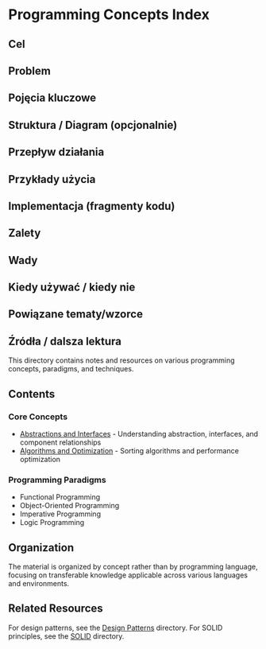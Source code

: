 # Programming Concepts Index

## Cel

## Problem

## Pojęcia kluczowe

## Struktura / Diagram (opcjonalnie)

## Przepływ działania

## Przykłady użycia

## Implementacja (fragmenty kodu)

## Zalety

## Wady

## Kiedy używać / kiedy nie

## Powiązane tematy/wzorce

## Źródła / dalsza lektura


This directory contains notes and resources on various programming concepts, paradigms, and techniques.

## Contents

### Core Concepts
- [Abstractions and Interfaces](Abstractions_And_Interfaces.md) - Understanding abstraction, interfaces, and component relationships
- [Algorithms and Optimization](Algorithms_And_Optimization.md) - Sorting algorithms and performance optimization

### Programming Paradigms
- Functional Programming
- Object-Oriented Programming
- Imperative Programming
- Logic Programming

## Organization

The material is organized by concept rather than by programming language, focusing on transferable knowledge applicable across various languages and environments.

## Related Resources

For design patterns, see the [Design Patterns](../Design%20Patterns/INDEX.md) directory.
For SOLID principles, see the [SOLID](../SOLID/INDEX.md) directory. 